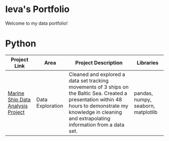 # Ieva's Portfolio

Welcome to my data portfolio! 

# Python
| Project Link | Area | Project Description | Libraries |    
|---|---|---|---|
| [Marine Ship Data Analysis Project](https://github.com/ijuzu/Marine-Ship-Data-Analysis) | Data Exploration | Cleaned and explored a data set tracking movements of 3 ships on the Baltic Sea. Created a presentation within 48 hours to demonstrate my knowledge in cleaning and extrapolating information from a data set. | pandas, numpy, seaborn, matplotlib | 
